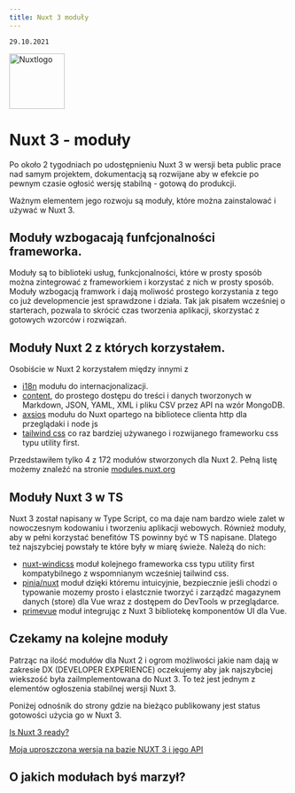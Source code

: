 ```yaml
---
title: Nuxt 3 moduły
---
```


    29.10.2021

    
<img class="animate-pulse" src="/Nuxt-js.png" alt="Nuxtlogo" style="height: 100px; width:100px;"/>


 

# Nuxt 3 - moduły

Po około 2 tygodniach po udostępnieniu Nuxt 3 w wersji beta public prace nad samym projektem, dokumentacją są rozwijane aby w efekcie po pewnym czasie ogłosić wersję stabilną - gotową do produkcji.

Ważnym elementem jego rozwoju są moduły, które można zainstalować i używać w Nuxt 3.


## Moduły wzbogacają funfcjonalności frameworka.

Moduły są to biblioteki usług, funkcjonalności, które w prosty sposób można zintegrować z frameworkiem i korzystać z nich w prosty sposób.
Moduły wzbogacją framwork i dają moliwość prostego korzystania z tego co już developmencie jest sprawdzone i działa.
Tak jak pisałem wcześniej o starterach, pozwala to skrócić czas tworzenia aplikacji, skorzystać z gotowych wzorców i rozwiązań.

## Moduły Nuxt 2 z których korzystałem.

Osobiście w Nuxt 2 korzystałem między innymi z 
- [i18n](https://github.com/nuxt-community/i18n-module) modułu do internacjonalizacji. 
- [content](https://content.nuxtjs.org/), do prostego dostępu do treści i danych tworzonych w Markdown, JSON, YAML, XML i pliku CSV przez API na wzór MongoDB.
- [axsios](https://axios.nuxtjs.org/) modułu do Nuxt opartego na bibliotece clienta http dla przeglądaki i node js
- [tailwind css](https://tailwindcss.nuxtjs.org/) co raz bardziej używanego i rozwijanego frameworku css typu utility first.

Przedstawiłem tylko 4 z 172 modułów stworzonych dla Nuxt 2. Pełną listę możemy znaleźć na stronie [modules.nuxt.org](https://modules.nuxtjs.org/)

## Moduły Nuxt 3 w TS

Nuxt 3 został napisany w Type Script, co ma daje nam bardzo wiele zalet w nowoczesnym kodowaniu i tworzeniu aplikacji webowych. Również moduły, aby w pełni korzystać benefitów TS powinny być w TS napisane. Dlatego też najszybciej powstały te które były w miarę świeże. 
Należą do nich:

- [nuxt-windicss](https://github.com/windicss/nuxt-windicss) moduł kolejnego frameworka css typu utility first kompatybilnego z wspomnianym wcześniej tailwind css.
- [pinia/nuxt](https://pinia.esm.dev) moduł dzięki któremu intuicyjnie, bezpiecznie jeśli chodzi o typowanie mozemy prosto i elastcznie tworzyć i zarządzć magazynem danych (store)  dla Vue wraz z dostępem do DevTools w przeglądarce.
- [primevue](https://www.primefaces.org/primevue/) moduł integrując z Nuxt 3 bibliotekę komponentów UI dla Vue.

## Czekamy na kolejne moduły

Patrząc na ilość modułów dla Nuxt 2 i ogrom możliwości jakie nam dają w zakresie DX (DEVELOPER EXPERIENCE) oczekujemy aby jak najszybciej wiekszość była zailmplementowana do Nuxt 3. To też jest jednym z elementów ogłoszenia stabilnej wersji Nuxt 3.

Poniżej odnośnik do strony gdzie na bieżąco publikowany jest status gotowości użycia go w Nuxt 3.


[Is Nuxt 3 ready?](https://isnuxt3ready.owln.ai/)


[Moja uproszczona wersja na bazie NUXT 3 i jego API ](https://condescending-snyder-943f7c.netlify.app/)

## O jakich modułach byś marzył?